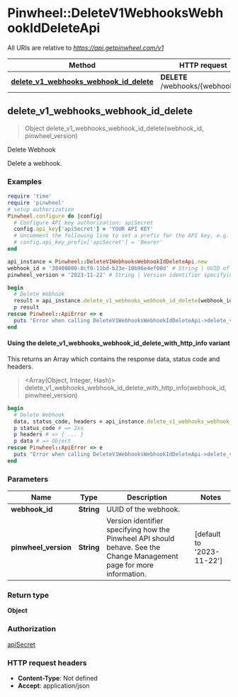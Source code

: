 # Pinwheel::DeleteV1WebhooksWebhookIdDeleteApi

All URIs are relative to *https://api.getpinwheel.com/v1*

| Method | HTTP request | Description |
| ------ | ------------ | ----------- |
| [**delete_v1_webhooks_webhook_id_delete**](DeleteV1WebhooksWebhookIdDeleteApi.md#delete_v1_webhooks_webhook_id_delete) | **DELETE** /webhooks/{webhook_id} | Delete Webhook |


## delete_v1_webhooks_webhook_id_delete

> Object delete_v1_webhooks_webhook_id_delete(webhook_id, pinwheel_version)

Delete Webhook

Delete a webhook.

### Examples

```ruby
require 'time'
require 'pinwheel'
# setup authorization
Pinwheel.configure do |config|
  # Configure API key authorization: apiSecret
  config.api_key['apiSecret'] = 'YOUR API KEY'
  # Uncomment the following line to set a prefix for the API key, e.g. 'Bearer' (defaults to nil)
  # config.api_key_prefix['apiSecret'] = 'Bearer'
end

api_instance = Pinwheel::DeleteV1WebhooksWebhookIdDeleteApi.new
webhook_id = '38400000-8cf0-11bd-b23e-10b96e4ef00d' # String | UUID of the webhook.
pinwheel_version = '2023-11-22' # String | Version identifier specifying how the Pinwheel API should behave. See the Change Management page for more information.

begin
  # Delete Webhook
  result = api_instance.delete_v1_webhooks_webhook_id_delete(webhook_id, pinwheel_version)
  p result
rescue Pinwheel::ApiError => e
  puts "Error when calling DeleteV1WebhooksWebhookIdDeleteApi->delete_v1_webhooks_webhook_id_delete: #{e}"
end
```

#### Using the delete_v1_webhooks_webhook_id_delete_with_http_info variant

This returns an Array which contains the response data, status code and headers.

> <Array(Object, Integer, Hash)> delete_v1_webhooks_webhook_id_delete_with_http_info(webhook_id, pinwheel_version)

```ruby
begin
  # Delete Webhook
  data, status_code, headers = api_instance.delete_v1_webhooks_webhook_id_delete_with_http_info(webhook_id, pinwheel_version)
  p status_code # => 2xx
  p headers # => { ... }
  p data # => Object
rescue Pinwheel::ApiError => e
  puts "Error when calling DeleteV1WebhooksWebhookIdDeleteApi->delete_v1_webhooks_webhook_id_delete_with_http_info: #{e}"
end
```

### Parameters

| Name | Type | Description | Notes |
| ---- | ---- | ----------- | ----- |
| **webhook_id** | **String** | UUID of the webhook. |  |
| **pinwheel_version** | **String** | Version identifier specifying how the Pinwheel API should behave. See the Change Management page for more information. | [default to &#39;2023-11-22&#39;] |

### Return type

**Object**

### Authorization

[apiSecret](../README.md#apiSecret)

### HTTP request headers

- **Content-Type**: Not defined
- **Accept**: application/json

